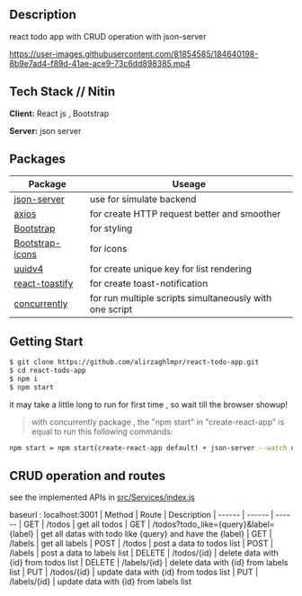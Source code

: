 ## Description
react todo app with CRUD operation with json-server


https://user-images.githubusercontent.com/81854585/184640198-8b9e7ad4-f89d-41ae-ace9-73c6dd898385.mp4



## Tech Stack // Nitin
**Client:** React js , Bootstrap

**Server:** json server

## Packages
| Package | Useage |
| ------ | ------ |
| [json-server](https://github.com/typicode/json-server) | use for simulate backend |
| [axios](https://axios-http.com/) | for create HTTP request better and smoother |
| [Bootstrap](https://www.npmjs.com/package/bootstrap) | for styling |
| [Bootstrap-icons](https://icons.getbootstrap.com/) | for icons |
| [uuidv4](https://www.npmjs.com/package/uuidv4) | for create unique key for list rendering |
| [react-toastify](https://www.npmjs.com/package/react-toastify) | for create toast-notification |
| [concurrently](https://www.npmjs.com/package/concurrently) | for run multiple scripts simultaneously with one script |

## Getting Start
```sh
$ git clone https://github.com/alirzaghlmpr/react-todo-app.git
$ cd react-todo-app
$ npm i
$ npm start
```
it may take a little long to run for first time , so wait till the browser showup!

> with concurrently package , the "npm start" in "create-react-app" is equal to run this following commands:
```sh
npm start = npm start(create-react-app default) + json-server --watch db.json
```

## CRUD operation and routes

see the implemented APIs in [src/Services/index.js](https://github.com/alirzaghlmpr/react-todo-app/blob/master/src/Services/index.js)

baseurl : localhost:3001
| Method | Route | Description
| ------ | ------ | ------
| GET | /todos | get all todos
| GET | /todos?todo_like={query}&label={label} | get all datas with todo like {query} and have the {label}
| GET | /labels | get all labels
| POST | /todos | post a data to todos list
| POST | /labels | post a data to labels list
| DELETE | /todos/{id} | delete data with {id} from todos list
| DELETE | /labels/{id} | delete data with {id} from labels list
| PUT | /todos/{id} | update data with {id} from todos list
| PUT | /labels/{id} | update data with {id} from labels list
